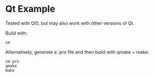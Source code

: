 # Qt Example

Tested with Qt5, but may also work with other versions of Qt.

Build with:

    sm

Alternatively, generate a .pro file and then build with qmake + make:

    sm pro
    qmake
    make
